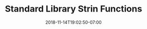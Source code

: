 ---
title: 'Standard Library Strin Functions'
date: 2018-11-14T19:02:50-07:00
weight: 4.
draft: false
---